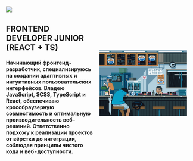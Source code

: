 <div align="center">
  <!-- <img src="https://skillicons.dev/icons?i=html,css,js,ts,bootstrap,react,vercel,nodejs,npm,express,mongodb,git,github,figma" /> -->
  <table style="border: 1px solid transparent; border-collapse: collapse;">
    <tr>
      <td width="50%" align="left" style="border: 1px solid transparent;">
        <img src="https://skillicons.dev/icons?i=html,css,js,ts,react,vercel,nodejs,npm,git"/>
        <h2>FRONTEND DEVELOPER JUNIOR (REACT + TS)</h1>
        <h4>Начинающий фронтенд-разработчик, специализируюсь на создании адаптивных и интуитивных пользовательских интерфейсов. Владею JavaScript, SCSS, TypeScript и React, обеспечиваю кроссбраузерную совместимость и оптимальную производительность веб-решений. Ответственно подхожу к реализации проектов от вёрстки до интеграции, соблюдая принципы чистого кода и веб-доступности.</h3>
      </td>
      <td width="50%" align="center" style="border: 1px solid transparent;">
        <img src="https://github.com/Bogatyrev-Islam/Bogatyrev-Islam/raw/main/гиф%20анимация.gif" alt="Анимация проекта" width="100%"/>
      </td>
    </tr>
  </table>
</div>
